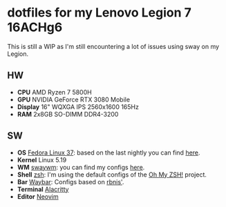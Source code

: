 # dotfiles for my Lenovo Legion 7 16ACHg6
This is still a WIP as I'm still encountering a lot of issues using sway on my Legion.

## HW
- **CPU** AMD Ryzen 7 5800H
- **GPU** NVIDIA GeForce RTX 3080 Mobile
- **Display** 16" WQXGA IPS 2560x1600 165Hz
- **RAM** 2x8GB SO-DIMM DDR4-3200

## SW
- **OS** [Fedora Linux 37](https://getfedora.org/): based on the last nightly you can find [here](https://sway-sig.kutara.io/iso/).
- **Kernel** Linux 5.19
- **WM** [swaywm](https://swaywm.org/): you can find my configs [here](sway).
- **Shell** [zsh](https://www.zsh.org/): I'm using the default configs of the [Oh My ZSH!](https://ohmyz.sh/) project.
- **Bar** [Waybar](https://github.com/Alexays/Waybar): Configs based on [rbnis'](https://github.com/rbnis/dotfiles/tree/master/.config/waybar).
- **Terminal** [Alacritty](https://github.com/alacritty/alacritty)
- **Editor** [Neovim](https://neovim.io/)
